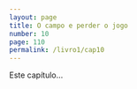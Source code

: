 ```yaml
---
layout: page
title: O campo e perder o jogo
number: 10
page: 110
permalink: /livro1/cap10
---
```

Este capítulo…